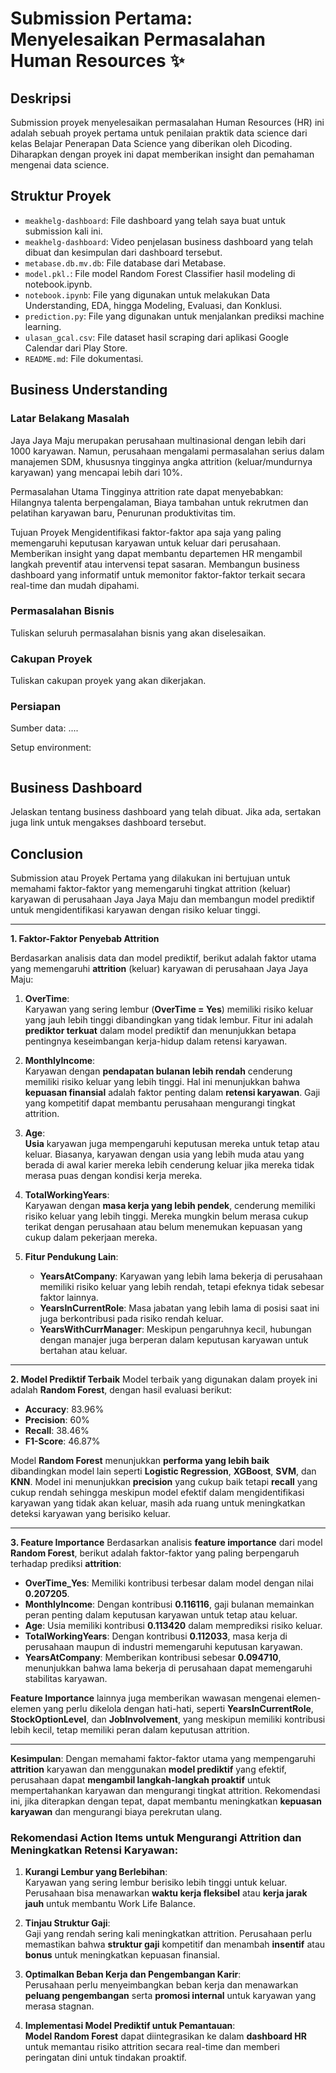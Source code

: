 # Submission Pertama: Menyelesaikan Permasalahan Human Resources ✨

## Deskripsi
Submission proyek menyelesaikan permasalahan Human Resources (HR) ini adalah sebuah proyek pertama untuk penilaian praktik data science dari kelas Belajar Penerapan Data Science yang diberikan oleh Dicoding. Diharapkan dengan proyek ini dapat memberikan insight dan pemahaman mengenai data science.

## Struktur Proyek
- `meakhelg-dashboard`: File dashboard yang telah saya buat untuk submission kali ini.
- `meakhelg-dashboard`: Video penjelasan business dashboard yang telah dibuat dan kesimpulan dari dashboard tersebut.
- `metabase.db.mv.db`: File database dari Metabase.
- `model.pkl.`: File model Random Forest Classifier hasil modeling di notebook.ipynb.
- `notebook.ipynb`: File yang digunakan untuk melakukan Data Understanding, EDA, hingga Modeling, Evaluasi, dan Konklusi.
- `prediction.py`: File yang digunakan untuk menjalankan prediksi machine learning.
- `ulasan_gcal.csv`: File dataset hasil scraping dari aplikasi Google Calendar dari Play Store.
- `README.md`: File dokumentasi.

## Business Understanding
### Latar Belakang Masalah
Jaya Jaya Maju merupakan perusahaan multinasional dengan lebih dari 1000 karyawan. Namun, perusahaan mengalami permasalahan serius dalam manajemen SDM, khususnya tingginya angka attrition (keluar/mundurnya karyawan) yang mencapai lebih dari 10%.

Permasalahan Utama
Tingginya attrition rate dapat menyebabkan:
Hilangnya talenta berpengalaman,
Biaya tambahan untuk rekrutmen dan pelatihan karyawan baru,
Penurunan produktivitas tim.

Tujuan Proyek
Mengidentifikasi faktor-faktor apa saja yang paling memengaruhi keputusan karyawan untuk keluar dari perusahaan.
Memberikan insight yang dapat membantu departemen HR mengambil langkah preventif atau intervensi tepat sasaran.
Membangun business dashboard yang informatif untuk memonitor faktor-faktor terkait secara real-time dan mudah dipahami.


### Permasalahan Bisnis
Tuliskan seluruh permasalahan bisnis yang akan diselesaikan.

### Cakupan Proyek
Tuliskan cakupan proyek yang akan dikerjakan.

### Persiapan
Sumber data: ....

Setup environment:

```

```

## Business Dashboard
Jelaskan tentang business dashboard yang telah dibuat. Jika ada, sertakan juga link untuk mengakses dashboard tersebut.

## Conclusion
Submission atau Proyek Pertama yang dilakukan ini bertujuan untuk memahami faktor-faktor yang memengaruhi tingkat attrition (keluar) karyawan di perusahaan Jaya Jaya Maju dan membangun model prediktif untuk mengidentifikasi karyawan dengan risiko keluar tinggi.

---
**1. Faktor-Faktor Penyebab Attrition**

Berdasarkan analisis data dan model prediktif, berikut adalah faktor utama yang memengaruhi **attrition** (keluar) karyawan di perusahaan Jaya Jaya Maju:

1. **OverTime**:  
   Karyawan yang sering lembur (**OverTime = Yes**) memiliki risiko keluar yang jauh lebih tinggi dibandingkan yang tidak lembur. Fitur ini adalah **prediktor terkuat** dalam model prediktif dan menunjukkan betapa pentingnya keseimbangan kerja-hidup dalam retensi karyawan.

2. **MonthlyIncome**:  
   Karyawan dengan **pendapatan bulanan lebih rendah** cenderung memiliki risiko keluar yang lebih tinggi. Hal ini menunjukkan bahwa **kepuasan finansial** adalah faktor penting dalam **retensi karyawan**. Gaji yang kompetitif dapat membantu perusahaan mengurangi tingkat attrition.

3. **Age**:  
   **Usia** karyawan juga mempengaruhi keputusan mereka untuk tetap atau keluar. Biasanya, karyawan dengan usia yang lebih muda atau yang berada di awal karier mereka lebih cenderung keluar jika mereka tidak merasa puas dengan kondisi kerja mereka.

4. **TotalWorkingYears**:  
   Karyawan dengan **masa kerja yang lebih pendek**, cenderung memiliki risiko keluar yang lebih tinggi. Mereka mungkin belum merasa cukup terikat dengan perusahaan atau belum menemukan kepuasan yang cukup dalam pekerjaan mereka.

5. **Fitur Pendukung Lain**:  
   - **YearsAtCompany**: Karyawan yang lebih lama bekerja di perusahaan memiliki risiko keluar yang lebih rendah, tetapi efeknya tidak sebesar faktor lainnya.
   - **YearsInCurrentRole**: Masa jabatan yang lebih lama di posisi saat ini juga berkontribusi pada risiko rendah keluar.
   - **YearsWithCurrManager**: Meskipun pengaruhnya kecil, hubungan dengan manajer juga berperan dalam keputusan karyawan untuk bertahan atau keluar.

---
**2. Model Prediktif Terbaik**
Model terbaik yang digunakan dalam proyek ini adalah **Random Forest**, dengan hasil evaluasi berikut:

- **Accuracy**: 83.96%
- **Precision**: 60%
- **Recall**: 38.46%
- **F1-Score**: 46.87%

Model **Random Forest** menunjukkan **performa yang lebih baik** dibandingkan model lain seperti **Logistic Regression**, **XGBoost**, **SVM**, dan **KNN**. Model ini menunjukkan **precision** yang cukup baik tetapi **recall** yang cukup rendah sehingga meskipun model efektif dalam mengidentifikasi karyawan yang tidak akan keluar, masih ada ruang untuk meningkatkan deteksi karyawan yang berisiko keluar.

---
**3. Feature Importance**
Berdasarkan analisis **feature importance** dari model **Random Forest**, berikut adalah faktor-faktor yang paling berpengaruh terhadap prediksi **attrition**:
- **OverTime_Yes**: Memiliki kontribusi terbesar dalam model dengan nilai **0.207205**.
- **MonthlyIncome**: Dengan kontribusi **0.116116**, gaji bulanan memainkan peran penting dalam keputusan karyawan untuk tetap atau keluar.
- **Age**: Usia memiliki kontribusi **0.113420** dalam memprediksi risiko keluar.
- **TotalWorkingYears**: Dengan kontribusi **0.112033**, masa kerja di perusahaan maupun di industri memengaruhi keputusan karyawan.
- **YearsAtCompany**: Memberikan kontribusi sebesar **0.094710**, menunjukkan bahwa lama bekerja di perusahaan dapat memengaruhi stabilitas karyawan.

**Feature Importance** lainnya juga memberikan wawasan mengenai elemen-elemen yang perlu dikelola dengan hati-hati, seperti **YearsInCurrentRole**, **StockOptionLevel**, dan **JobInvolvement**, yang meskipun memiliki kontribusi lebih kecil, tetap memiliki peran dalam keputusan attrition.

---
**Kesimpulan**:
Dengan memahami faktor-faktor utama yang mempengaruhi **attrition** karyawan dan menggunakan **model prediktif** yang efektif, perusahaan dapat **mengambil langkah-langkah proaktif** untuk mempertahankan karyawan dan mengurangi tingkat attrition. Rekomendasi ini, jika diterapkan dengan tepat, dapat membantu meningkatkan **kepuasan karyawan** dan mengurangi biaya perekrutan ulang.


### Rekomendasi Action Items untuk Mengurangi Attrition dan Meningkatkan Retensi Karyawan:
1. **Kurangi Lembur yang Berlebihan**:  
   Karyawan yang sering lembur berisiko lebih tinggi untuk keluar. Perusahaan bisa menawarkan **waktu kerja fleksibel** atau **kerja jarak jauh** untuk membantu Work Life Balance.

2. **Tinjau Struktur Gaji**:  
   Gaji yang rendah sering kali meningkatkan attrition. Perusahaan perlu memastikan bahwa **struktur gaji** kompetitif dan menambah **insentif** atau **bonus** untuk meningkatkan kepuasan finansial.

3. **Optimalkan Beban Kerja dan Pengembangan Karir**:  
   Perusahaan perlu menyeimbangkan beban kerja dan menawarkan **peluang pengembangan** serta **promosi internal** untuk karyawan yang merasa stagnan.

4. **Implementasi Model Prediktif untuk Pemantauan**:  
   **Model Random Forest** dapat diintegrasikan ke dalam **dashboard HR** untuk memantau risiko attrition secara real-time dan memberi peringatan dini untuk tindakan proaktif.
